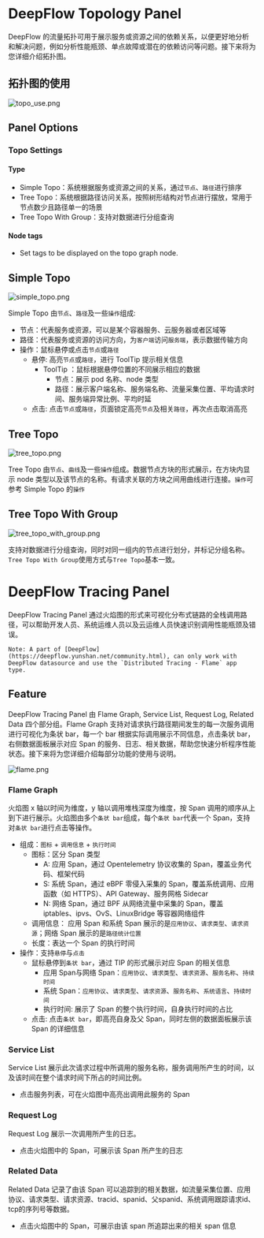 
# DeepFlow Topology Panel

DeepFlow 的流量拓扑可用于展示服务或资源之间的依赖关系，以便更好地分析和解决问题，例如分析性能瓶颈、单点故障或潜在的依赖访问等问题。接下来将为您详细介绍拓扑图。

## 拓扑图的使用

![topo_use.png](https://yunshan-guangzhou.oss-cn-beijing.aliyuncs.com/pub/pic/20230407642f82713d0bc.png)

## Panel Options

### Topo Settings

#### Type

- Simple Topo：系统根据服务或资源之间的关系，通过`节点`、`路径`进行排序
- Tree Topo：系统根据路径访问关系，按照树形结构对节点进行摆放，常用于节点数少且路径单一的场景
- Tree Topo With Group：支持对数据进行分组查询

#### Node tags

- Set tags to be displayed on the topo graph node.

## Simple Topo

![simple_topo.png](https://yunshan-guangzhou.oss-cn-beijing.aliyuncs.com/pub/pic/20230407642f82706192c.png)

Simple Topo 由`节点`、`路径`及一些`操作`组成:

- 节点：代表服务或资源，可以是某个容器服务、云服务器或者区域等
- 路径：代表服务或资源的访问方向，为`客户端`访问`服务端`，表示数据传输方向
- 操作：鼠标悬停或点击`节点`或`路径`
  - 悬停: 高亮`节点`或`路径`，进行 ToolTip 提示相关信息
    - ToolTip ：鼠标根据悬停位置的不同展示相应的数据
      - 节点：展示 pod 名称、node 类型
      - 路径：展示客户端名称、服务端名称、流量采集位置、平均请求时间、服务端异常比例、平均时延
  - 点击: 点击`节点`或`路径`，页面锁定高亮`节点`及相关`路径`，再次点击取消高亮

## Tree Topo

![tree_topo.png](https://yunshan-guangzhou.oss-cn-beijing.aliyuncs.com/pub/pic/20230407642f826e5270d.png)

Tree Topo 由`节点`、`曲线`及一些`操作`组成。数据节点方块的形式展示，在方块内显示 node 类型以及该节点的名称。有请求关联的方块之间用曲线进行连接。`操作`可参考 Simple Topo 的`操作`

## Tree Topo With Group

![tree_topo_with_group.png](https://yunshan-guangzhou.oss-cn-beijing.aliyuncs.com/pub/pic/20230407642f826f39316.png)

支持对数据进行分组查询，同时对同一组内的节点进行划分，并标记分组名称。`Tree Topo With Group`使用方式与`Tree Topo`基本一致。

# DeepFlow Tracing Panel

DeepFlow Tracing Panel 通过火焰图的形式来可视化分布式链路的全栈调用路径，可以帮助开发人员、系统运维人员以及云运维人员快速识别调用性能瓶颈及错误。

```
Note: A part of [DeepFlow](https://deepflow.yunshan.net/community.html), can only work with DeepFlow datasource and use the `Distributed Tracing - Flame` app type.
```

## Feature

DeepFlow Tracing Panel 由 Flame Graph, Service List, Request Log, Related Data 四个部分组。Flame Graph 支持对请求执行路径期间发生的每一次服务调用进行可视化为条状 bar，每一个 bar 根据实际调用展示不同信息，点击条状 bar，右侧数据面板展示对应 Span 的服务、日志、相关数据，帮助您快速分析程序性能状态。接下来将为您详细介绍每部分功能的使用与说明。

![flame.png](https://yunshan-guangzhou.oss-cn-beijing.aliyuncs.com/pub/pic/20230407642f82b251c2e.png)

### Flame Graph

火焰图 x 轴以时间为维度，y 轴以调用堆栈深度为维度，按 Span 调用的顺序从上到下进行展示。火焰图由多个`条状 bar`组成，每个`条状 bar`代表一个 Span，支持对`条状 bar`进行点击等操作。
- 组成：`图标` + `调用信息` + `执行时间`
  - 图标：区分 Span 类型
    - A: 应用 Span，通过 Opentelemetry 协议收集的 Span，覆盖业务代码、框架代码
    - S: 系统 Span，通过 eBPF 零侵入采集的 Span，覆盖系统调用、应用函数（如 HTTPS）、API Gateway、服务网格 Sidecar
    - N: 网络 Span，通过 BPF 从网络流量中采集的 Span，覆盖 iptables、ipvs、OvS、LinuxBridge 等容器网络组件
  - 调用信息： 应用 Span 和系统 Span 展示的是`应用协议`、`请求类型`、`请求资源`；网络 Span 展示的是`路径统计位置`
  - 长度：表达一个 Span 的执行时间
- 操作：支持`悬停`与`点击`
  - 鼠标悬停到`条状 bar`，通过 TIP 的形式展示对应 Span 的相关信息
    - 应用 Span与网络 Span：`应用协议`、`请求类型`、`请求资源`、`服务名称`、`持续时间`
    - 系统 Span：`应用协议`、`请求类型`、`请求资源`、`服务名称`、`系统语言`、`持续时间`
    - 执行时间: 展示了 Span 的整个执行时间，自身执行时间的占比
  - 点击: 点击`条状 bar`，即高亮自身及父 Span，同时左侧的数据面板展示该 Span 的详细信息

### Service List

Service List 展示此次请求过程中所调用的服务名称，服务调用所产生的时间，以及该时间在整个请求时间下所占的时间比例。

- 点击服务列表，可在火焰图中高亮出调用此服务的 Span

### Request Log

Request Log 展示一次调用所产生的日志。

- 点击火焰图中的 Span，可展示该 Span 所产生的日志

### Related Data

Related Data 记录了由该 Span 可以追踪到的相关数据，如流量采集位置、应用协议、请求类型、请求资源、tracid、spanid、父spanid、系统调用跟踪请求id、tcp的序列号等数据。

- 点击火焰图中的 Span，可展示由该 span 所追踪出来的相关 span 信息
